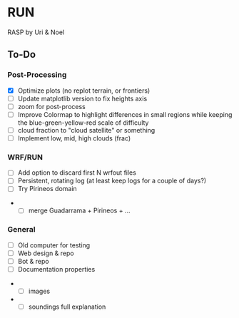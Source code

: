 # RUN
RASP by Uri & Noel

## To-Do
### Post-Processing
- [x] Optimize plots (no replot terrain, or frontiers)
- [ ] Update matplotlib version to fix heights axis
- [ ] zoom for post-process
- [ ] Improve Colormap to highlight differences in small regions while keeping the blue-green-yellow-red scale of difficulty
- [ ] cloud fraction to "cloud satellite" or something
- [ ] Implement low, mid, high clouds (frac)
### WRF/RUN
- [ ] Add option to discard first N wrfout files
- [ ] Persistent, rotating log (at least keep logs for a couple of days?)
- [ ] Try Pirineos domain
- - [ ] merge Guadarrama + Pirineos + ...
### General
- [ ] Old computer for testing
- [ ] Web design & repo
- [ ] Bot & repo
- [ ] Documentation properties
- - [ ] images
- - [ ] soundings full explanation
